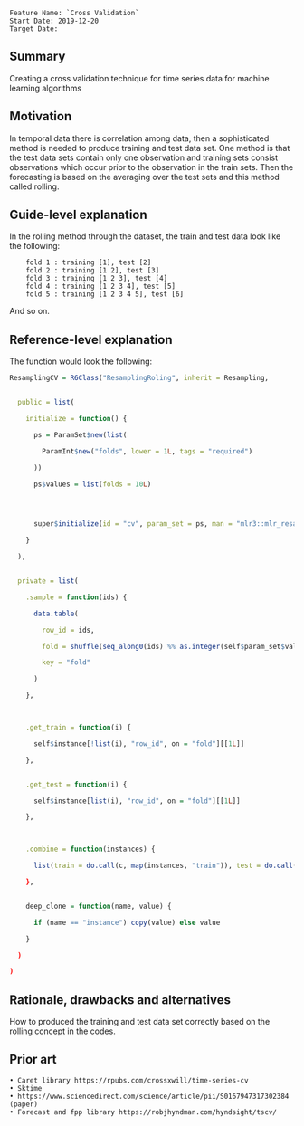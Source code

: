 ```
Feature Name: `Cross Validation`
Start Date: 2019-12-20
Target Date:
```


## Summary

Creating a cross validation technique for time series data for machine learning algorithms


## Motivation

In temporal data there is correlation among data, then a sophisticated method is needed to produce training and test data set. One method is that the test data sets contain only one observation and training sets consist observations which occur prior to the observation in the train sets. Then the forecasting is based on the averaging over the test sets and this method called rolling.


## Guide-level explanation

In the rolling method through the dataset, the train and test data look like the following:

        fold 1 : training [1], test [2]
        fold 2 : training [1 2], test [3]
        fold 3 : training [1 2 3], test [4]
        fold 4 : training [1 2 3 4], test [5]
        fold 5 : training [1 2 3 4 5], test [6]

And so on.
 

 

## Reference-level explanation

 The function would look the following:


```r
ResamplingCV = R6Class("ResamplingRoling", inherit = Resampling,


  public = list(

    initialize = function() {

      ps = ParamSet$new(list(

        ParamInt$new("folds", lower = 1L, tags = "required")

      ))

      ps$values = list(folds = 10L)




      super$initialize(id = "cv", param_set = ps, man = "mlr3::mlr_resamplings_Roling")

    }

  ),


  private = list(

    .sample = function(ids) {

      data.table(

        row_id = ids,

        fold = shuffle(seq_along0(ids) %% as.integer(self$param_set$values$folds) + 1L),

        key = "fold"

      )

    },



    .get_train = function(i) {

      self$instance[!list(i), "row_id", on = "fold"][[1L]]

    },


    .get_test = function(i) {

      self$instance[list(i), "row_id", on = "fold"][[1L]]

    },



    .combine = function(instances) {

      list(train = do.call(c, map(instances, "train")), test = do.call(c, map(instances, "test"))) })) 

    },


    deep_clone = function(name, value) {

      if (name == "instance") copy(value) else value

    }

  )

)
```



## Rationale, drawbacks and alternatives

How to produced the training and test data set correctly based on the rolling concept in the codes.

## Prior art
    • Caret library https://rpubs.com/crossxwill/time-series-cv
    • Sktime 
    • https://www.sciencedirect.com/science/article/pii/S0167947317302384 (paper)
    • Forecast and fpp library https://robjhyndman.com/hyndsight/tscv/
